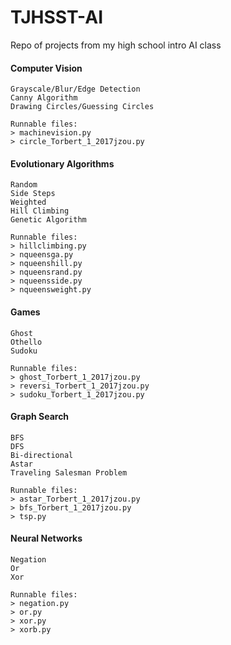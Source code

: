 # TJHSST-AI

Repo of projects from my high school intro AI class

#### Computer Vision
	Grayscale/Blur/Edge Detection
	Canny Algorithm
	Drawing Circles/Guessing Circles
	
	Runnable files: 
	> machinevision.py
	> circle_Torbert_1_2017jzou.py

#### Evolutionary Algorithms
	Random
	Side Steps
	Weighted
	Hill Climbing
	Genetic Algorithm
	
	Runnable files:
	> hillclimbing.py
	> nqueensga.py
	> nqueenshill.py
	> nqueensrand.py
	> nqueensside.py
	> nqueensweight.py

#### Games
	Ghost
	Othello
	Sudoku
	
	Runnable files:
	> ghost_Torbert_1_2017jzou.py
	> reversi_Torbert_1_2017jzou.py
	> sudoku_Torbert_1_2017jzou.py

#### Graph Search 
	BFS
	DFS
	Bi-directional
	Astar
	Traveling Salesman Problem
	
	Runnable files: 
	> astar_Torbert_1_2017jzou.py
	> bfs_Torbert_1_2017jzou.py
	> tsp.py

#### Neural Networks
	Negation
	Or
	Xor
	
	Runnable files:
	> negation.py
	> or.py
	> xor.py
	> xorb.py
	



